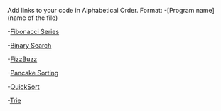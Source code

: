 Add links to your code in Alphabetical Order.
Format: -[Program name](name of the file)

-[Fibonacci Series](fibonacciSum.js)

-[Binary Search](binarySearch.js)

-[FizzBuzz](fizzBuzz.js)

-[Pancake Sorting](pancakeSorting.js)

-[QuickSort](QuickSort.js)

-[Trie](Trie.js)


